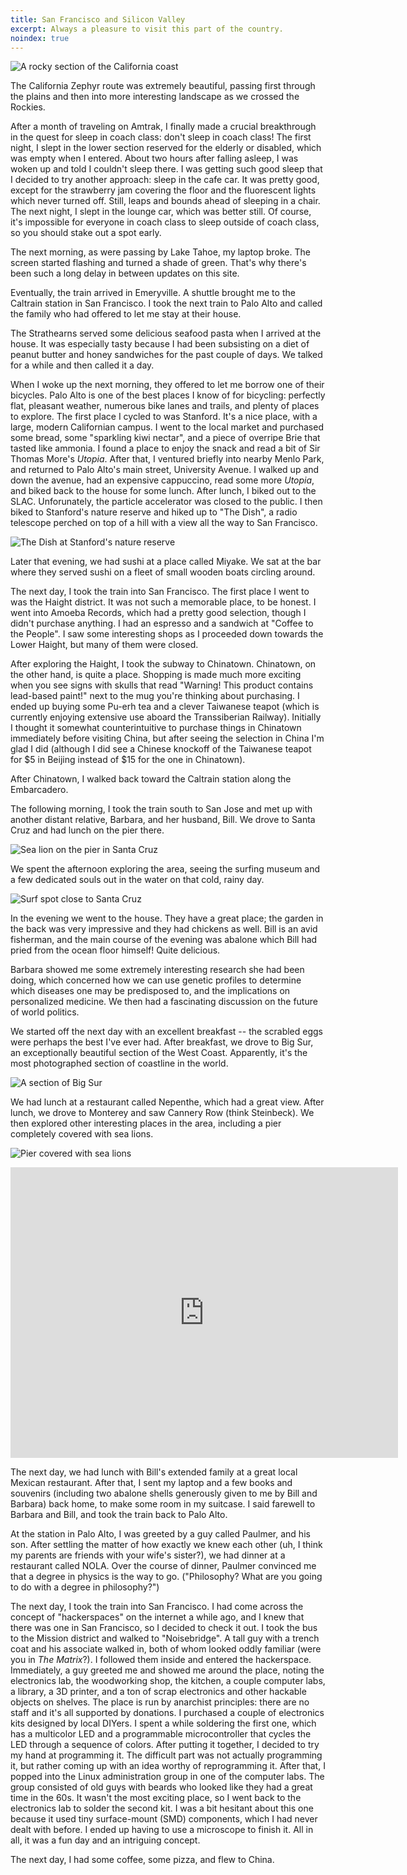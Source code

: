 ```yaml
---
title: San Francisco and Silicon Valley
excerpt: Always a pleasure to visit this part of the country.
noindex: true
---
```


![A rocky section of the California coast](https://lh3.googleusercontent.com/-cY4HcgIhpJ4/TgN5iOHDRrI/AAAAAAAAXrY/CtCabSHYPLY/s1000/IMG_2604.JPG)

The California Zephyr route was extremely beautiful, passing first through
the plains and then into more interesting landscape as we crossed the 
Rockies. 
<!--more-->

After a month of traveling on Amtrak, I finally made a crucial
breakthrough in the quest for sleep in coach class: don't sleep in coach class!
The first night, I slept in the lower section reserved for the elderly
or disabled, which was empty when I entered. About two hours after falling 
asleep, I was woken up and told I couldn't sleep there. I was getting such
good sleep that I decided to try another approach: sleep in the cafe car.
It was pretty good, except for the strawberry jam covering the floor and
the fluorescent lights which never turned off. Still, leaps and bounds ahead
of sleeping in a chair. The next night, I slept in the lounge car, which was
better still. Of course, it's impossible for everyone in coach class to sleep
outside of coach class, so you should stake out a spot early.

The next morning, as were passing by Lake Tahoe, my laptop broke. The screen
started flashing and turned a shade of green. That's why there's been such
a long delay in between updates on this site.

Eventually, the train arrived in Emeryville. A shuttle brought me to the
Caltrain station in San Francisco. I took the next train to Palo Alto and 
called the family who had offered to let me stay at their house. 

The Strathearns served some delicious seafood pasta when I arrived at the
house. It was especially tasty because I had been subsisting on a 
diet of peanut butter and honey sandwiches for the past couple of days. We
talked for a while and then called it a day.

When I woke up the next morning, they offered to let me borrow one of their
bicycles. Palo Alto is one of the best places I know of for bicycling:
perfectly flat, pleasant weather, numerous bike lanes and trails, and
plenty of places to explore. The first place I cycled to was Stanford. It's
a nice place, with a large, modern Californian campus. I went to the local 
market and purchased some bread, some "sparkling kiwi nectar", and a piece
of overripe Brie that tasted like ammonia. I found a place to enjoy the 
snack and read a bit of Sir Thomas More's *Utopia*. After that, I ventured
briefly into nearby Menlo Park, and returned to Palo Alto's main street,
University Avenue. I walked up and down the avenue, had an expensive
cappuccino, read some more *Utopia*, and biked back to the house for some
lunch. After lunch, I biked out to the SLAC. Unforunately, the particle
accelerator was closed to the public. I then biked to Stanford's nature
reserve and hiked up to "The Dish", a radio telescope perched on top of
a hill with a view all the way to San Francisco. 

![The Dish at Stanford's nature reserve](https://lh5.googleusercontent.com/-CZ9H6BdpYn4/TgN2X_tWnII/AAAAAAAAXgk/TjydmhvuQGg/s1000/IMG_2553.JPG)

Later that evening, we had
sushi at a place called Miyake. We sat at the bar where they served sushi
on a fleet of small wooden boats circling around.

The next day, I took the train into San Francisco. The first place I went
to was the Haight district. It was not such a memorable place, to be honest. I went
into Amoeba Records, which had a pretty good selection, though I didn't
purchase anything. I had an espresso and a sandwich at "Coffee to the
People". I saw some interesting shops as I proceeded down towards the Lower
Haight, but many of them were closed.

After exploring the Haight, I took the subway to Chinatown. Chinatown, on the
other hand, is quite a place.
Shopping is made much more exciting when you see signs
with skulls that read "Warning! This product contains lead-based paint!" 
next to the mug you're thinking about purchasing. I ended up buying some
Pu-erh tea and a clever Taiwanese teapot (which is currently enjoying
extensive use aboard the Transsiberian Railway). Initially I thought it
somewhat counterintuitive to purchase things in Chinatown immediately before
visiting China, but after seeing the selection in China I'm glad I did
(although I did see a Chinese knockoff of the Taiwanese teapot for $5 in
Beijing instead of $15 for the one in Chinatown).

After Chinatown, I walked back toward the Caltrain station along the
Embarcadero.

The following morning, I took the train south to San Jose and met up with
another distant relative, Barbara, and her husband, Bill. We drove to Santa Cruz
and had lunch on the pier there. 

![Sea lion on the pier in Santa Cruz](https://lh5.googleusercontent.com/-4EnEAPXEqZ0/TgN2g8XSJWI/AAAAAAAAXhE/hP3Po2tSU1M/s1000/IMG_2556.JPG)

We spent the afternoon exploring the area,
seeing the surfing museum and a few dedicated souls out in the water on 
that cold, rainy day. 

![Surf spot close to Santa Cruz](https://lh6.googleusercontent.com/-MHHxpNVkndY/TgN23yDjUTI/AAAAAAAAXiM/_qtntgczNFE/s1000/IMG_2562.JPG)

In the evening we went to the house. They have a great place;
the garden in the back was very impressive and they had chickens as well.
Bill is an avid fisherman, and the main course of the evening was abalone 
which Bill had pried from the ocean floor himself! Quite delicious.

Barbara showed me some extremely interesting research she had been doing,
which concerned how we can use genetic profiles to determine which diseases
one may be predisposed to, and the implications on personalized medicine. 
We then had a fascinating discussion on the future of world politics.

We started off the next day with an excellent breakfast -- the scrabled eggs
were perhaps the best I've ever had. After breakfast, we drove to Big Sur,
an exceptionally beautiful section of the West Coast. Apparently,
it's the most photographed section of coastline in the world. 

![A section of Big Sur](https://lh5.googleusercontent.com/-NCRKdUqRXlM/TgN4Sb4Y-LI/AAAAAAAAXnM/krU_l9h_hdo/s817/IMG_2586.JPG)

We had
lunch at a restaurant called Nepenthe, which had a great view. After lunch,
we drove to Monterey and saw Cannery Row (think Steinbeck). We then
explored other interesting places in the area, including a pier completely
covered with sea lions.

![Pier covered with sea lions](https://lh6.googleusercontent.com/-Y7QxOZnUALo/TgN53_qnn3I/AAAAAAAAXsk/CNEhYdAANzg/s1000/IMG_2610.JPG)

<iframe src="http://player.vimeo.com/video/26581160?title=0&amp;byline=0&amp;portrait=0" width="620" height="465" frameborder="0"></iframe>

The next day, we had lunch with Bill's extended family at a great local
Mexican restaurant. After that, I sent my laptop and a few books and souvenirs (including
two abalone shells generously given to me by Bill and Barbara) back home,
to make some room in my suitcase. I said farewell to Barbara and Bill, and took the train back to
Palo Alto.

At the station in Palo Alto, I was greeted by a guy called Paulmer, and his son. After
settling the matter of how exactly we knew each other (uh, I think my
parents are friends with your wife's sister?), we had dinner at a
restaurant called NOLA. Over the course of dinner, Paulmer 
convinced me that a degree in physics is the way to go. ("Philosophy? What
are you going to do with a degree in philosophy?")

The next day, I took the train into San Francisco. I had come across the 
concept of "hackerspaces" on the internet a while ago, and I knew that 
there was one in San Francisco, so I decided to check it out. I took the bus
to the Mission district and walked to "Noisebridge". A tall guy with a 
trench coat and his associate walked in, both of whom looked oddly familiar
(were you in *The Matrix*?). I followed them inside and entered the 
hackerspace. Immediately, a guy greeted me and showed me around the place,
noting the electronics lab, the woodworking shop, the kitchen, a couple
computer labs, a library, a 3D printer, and a ton of scrap electronics and
other hackable objects on shelves. The place is run by anarchist principles:
there are no staff and it's all supported
by donations. I purchased a couple of electronics kits designed by local
DIYers. I spent a while soldering the first one, which has a multicolor LED
and a programmable microcontroller that cycles the LED through a sequence
of colors. After putting it together, I decided to try my hand at
programming it. The difficult part was not actually programming it, but
rather coming up with an idea worthy of reprogramming it. After that, I
popped into the Linux administration group in one of the computer labs.
The group consisted of old guys with beards who looked like they 
had a great time in the 60s. It wasn't the most exciting
place, so I went back to the electronics lab to solder the second kit. I
was a bit hesitant about this one because it used tiny surface-mount
(SMD) components, which I had never dealt with before. I ended up having to
use a microscope to finish it. All in all, it was a fun day and an intriguing
concept.

The next day, I had some coffee, some pizza, and flew to China.

